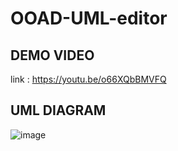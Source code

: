 # OOAD-UML-editor
## DEMO VIDEO
link : https://youtu.be/o66XQbBMVFQ
## UML DIAGRAM
![image](https://i.imgur.com/bHiBJHp.png)
